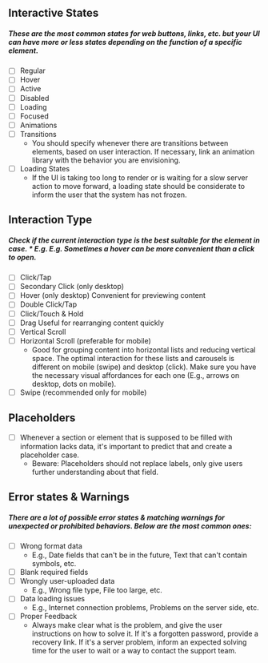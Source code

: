 ## Interactive States 
##### These are the most common states for web buttons, links, etc. but your UI can have more or less states depending on the function of a specific element.

* [ ] Regular
* [ ] Hover
* [ ] Active
* [ ] Disabled
* [ ] Loading
* [ ] Focused 
* [ ] Animations
* [ ] Transitions
    * You should specify whenever there are transitions between elements, based on user interaction. If necessary, link an animation library with the behavior you are envisioning.
* [ ] Loading States
    * If the UI is taking too long to render or is waiting for a slow server action to move forward, a loading state should be considerate to inform the user that the system has not frozen.

## Interaction Type
##### Check if the current interaction type is the best suitable for the element in case.     * E.g. E.g. Sometimes a hover can be more convenient than a click to open.

* [ ] Click/Tap
* [ ] Secondary Click (only desktop)
* [ ] Hover (only desktop)
Convenient for previewing content 
* [ ] Double Click/Tap
* [ ] Click/Touch & Hold
* [ ] Drag
Useful for rearranging content quickly
* [ ] Vertical Scroll 
* [ ] Horizontal Scroll (preferable for mobile)
    * Good for grouping content into horizontal lists and reducing vertical space. The optimal interaction for these lists and carousels is different on mobile (swipe) and desktop (click). Make sure you have the necessary visual affordances for each one (E.g., arrows on desktop, dots on mobile).
* [ ] Swipe (recommended only for mobile)

## Placeholders
* [ ] Whenever a section or element that is supposed to be filled with information lacks data, it's important to predict that and create a placeholder case.
    * Beware: Placeholders should not replace labels, only give users further understanding about that field.

## Error states & Warnings
##### There are a lot of possible error states & matching warnings for unexpected or prohibited behaviors. Below are the most common ones:

* [ ] Wrong format data
    * E.g., Date fields that can't be in the future, Text that can't contain symbols, etc.
* [ ] Blank required fields
* [ ] Wrongly user-uploaded data
    * E.g., Wrong file type, File too large, etc.
* [ ] Data loading issues
    * E.g., Internet connection problems, Problems on the server side, etc.
* [ ] Proper Feedback 
    * Always make clear what is the problem, and give the user instructions on how to solve it. If it's a forgotten password, provide a recovery link. If it's a server problem, inform an expected solving time for the user to wait or a way to contact the support team.

